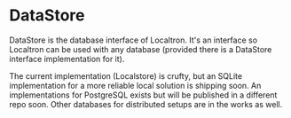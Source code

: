 # DataStore

DataStore is the database interface of Localtron. It's an interface so Localtron can be used with any database (provided there is a DataStore interface implementation for it).

The current implementation (Localstore) is crufty, but an SQLite implementation for a more reliable local solution is shipping soon.
An implementations for PostgreSQL exists but will be published in a different repo soon. Other databases for distributed setups are in the works as well.
